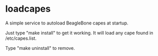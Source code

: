 # loadcapes
A simple service to autoload BeagleBone capes at startup.

Just type "make install" to get it working. It will load any cape found in /etc/capes.list.

Type "make uninstall" to remove.
